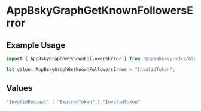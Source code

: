 # AppBskyGraphGetKnownFollowersError

## Example Usage

```typescript
import { AppBskyGraphGetKnownFollowersError } from "@speakeasy-sdks/bluesky/models/errors";

let value: AppBskyGraphGetKnownFollowersError = "InvalidToken";
```

## Values

```typescript
"InvalidRequest" | "ExpiredToken" | "InvalidToken"
```